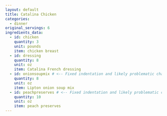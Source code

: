 ```yaml
---
layout: default
title: Catalina Chicken
categories:
  - dinner
original_servings: 6
ingredients_data:
  - id: chicken
    quantity: 3
    unit: pounds
    item: chicken breast
  - id: dressing
    quantity: 8
    unit: oz
    item: Catalina French dressing
  - id: onionsoupmix # <-- Fixed indentation and likely problematic character
    quantity: 8
    unit: oz
    item: Lipton onion soup mix
  - id: peachpreserves # <-- Fixed indentation and likely problematic character
    quantity: 10
    unit: oz
    item: peach preserves
---
```

